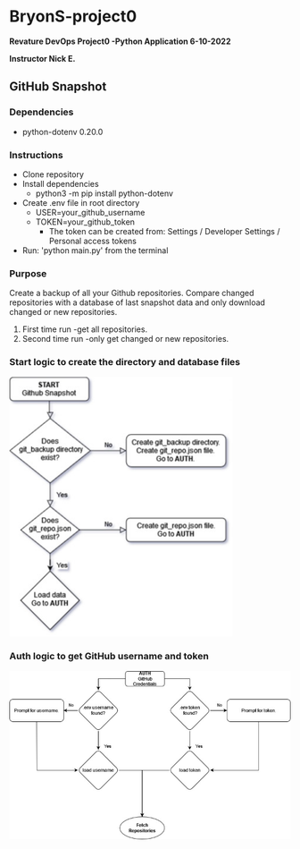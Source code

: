 # BryonS-project0

**Revature DevOps Project0 -Python Application 6-10-2022**

**Instructor Nick E.**

## GitHub Snapshot

### Dependencies

- python-dotenv 0.20.0
<!-- - requests 2.28.0 -->

### Instructions

- Clone repository
- Install dependencies
  - python3 -m pip install python-dotenv
- Create .env file in root directory
  - USER=your_github_username
  - TOKEN=your_github_token
    - The token can be created from: Settings / Developer Settings / Personal access tokens
- Run: 'python main.py' from the terminal

### Purpose

Create a backup of all your Github repositories. Compare changed repositories with a database of last snapshot data and only download changed or new repositories.

1. First time run -get all repositories.
2. Second time run -only get changed or new repositories.

### Start logic to create the directory and database files

<img src="images/start.jpg" alt="start logic to create the directory and database files" width="400px">

### Auth logic to get GitHub username and token

<img src="images/auth.jpg" alt="Auth logic to get GitHub username and token" width="600px">
